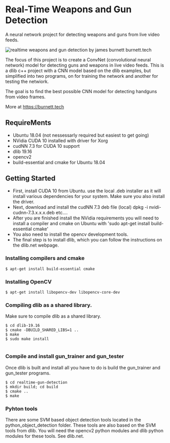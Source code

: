 # Real-Time Weapons and Gun Detection

A neural network project for detecting weapons and guns from live video feeds.

![realtime weapons and gun detection by james burnett burnett.tech](https://jamesburnett.org/wp-content/uploads/2019/02/real-time-weapons-gun-detection.gif)

The focus of this project is to create a ConvNet (convolutional neural network) model for detecting guns and weapons in live video feeds. This is a dlib c++ project with a CNN model based on the dlib examples, but simplified into two programs, on for training the network and another for testing the netwiork.

The goal is to find the best possible CNN model for detecting handguns from video frames.

More at https://burnett.tech

## RequireMents
  - Ubuntu 18.04 (not nessessarly required but easiest to get going)
  - NVidia CUDA 10 installed with driver for Xorg
  - cudNN 7.3 for CUDA 10 support 
  - dlib 19.16
  - opencv2
  - build-essential and cmake for Ubuntu 18.04

## Getting Started
  - First, install CUDA 10 from Ubuntu. use the local .deb installer as it will install various dependencies for your system. Make sure you also install the driver. 
  - Next, download and install the cudNN 7.3 deb file (local) dpkg -i nvidi-cudnn-7.3.x.x.x.deb etc....
  - After you are finished install the NVidia requirements you will need to install a compiler and cmake on Ubuntu with 'sudo apt-get install build-essential cmake'
  - You also need to install the opencv development tools. 
  - The final step is to install dlib, which you can follow the instructions on the dlib.net webpage.


### Installing compilers and cmake
```
$ apt-get install build-essential cmake
```

### Installing OpenCV 
```
$ apt-get install libopencv-dev libopencv-core-dev

```

### Compiling dlib as a shared library.
Make sure to compile dlib as a shared library. 

```
$ cd dlib-19.16
$ cmake -DBUILD_SHARED_LIBS=1 ..
$ make
$ sudo make install
 
```

### Compile and install gun_trainer and gun_tester
Once dlib is built and install all you have to do is build the gun_trainer and gun_tester programs. 

```
$ cd realtime-gun-detection
$ mkdir build; cd build
$ cmake ..
$ make

```



### Pyhton tools
There are some SVM based object detection tools located in the python_object_detection folder. These tools are also based on the SVM tools from dlib. You will need the opencv2 python modules and dlib python modules for these tools. See dlib.net.
